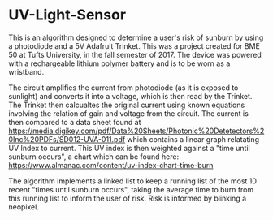 # UV-Light-Sensor

This is an algorithm designed to determine a user's risk of sunburn by using 
a photodiode and a 5V Adafruit Trinket. This was a project created for BME 50
at Tufts University, in the fall semester of 2017. The device was powered with 
a rechargeable lithium polymer battery and is to be worn as a wristband. 

The circuit amplifies the current from photodiode (as it is exposed to sunlight) 
and converts it into a voltage, which is then read by the Trinket. The Trinket then
calcualtes the original current using known equations involving the relation of
gain and voltage from the circuit. The current is then compared to a data sheet found
at https://media.digikey.com/pdf/Data%20Sheets/Photonic%20Detetectors%20Inc%20PDFs/SD012-UVA-011.pdf
which contains a linear graph relatating UV Index to current. This UV index is then weighted
against a "time until sunburn occurs", a chart which can be found here:
https://www.almanac.com/content/uv-index-chart-time-burn

The algorithm implements a linked list to keep a running list of the most 10 recent
"times until sunburn occurs", taking the average time to burn from this running
list to inform the user of risk. Risk is informed  by blinking a neopixel.

